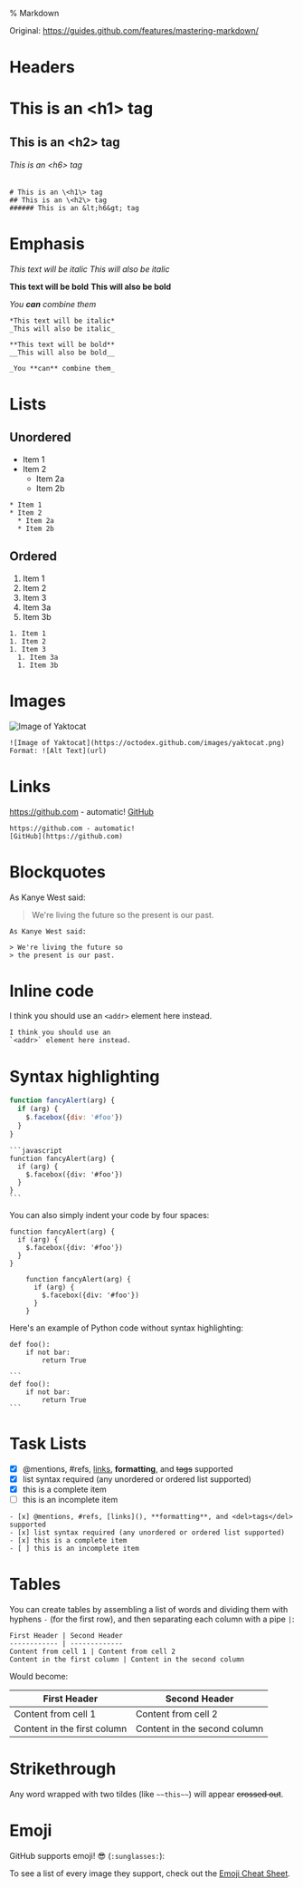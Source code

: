 % Markdown

Original: https://guides.github.com/features/mastering-markdown/

# Headers
# This is an \<h1\> tag
## This is an \<h2\> tag
###### This is an &lt;h6&gt; tag

```
# This is an \<h1\> tag
## This is an \<h2\> tag
###### This is an &lt;h6&gt; tag
```

# Emphasis
*This text will be italic*
_This will also be italic_

**This text will be bold**
__This will also be bold__

_You **can** combine them_

```
*This text will be italic*
_This will also be italic_

**This text will be bold**
__This will also be bold__

_You **can** combine them_
```

# Lists
## Unordered
* Item 1
* Item 2
  * Item 2a
  * Item 2b

```
* Item 1
* Item 2
  * Item 2a
  * Item 2b
```

## Ordered
1. Item 1
1. Item 2
1. Item 3
  1. Item 3a
  1. Item 3b

```
1. Item 1
1. Item 2
1. Item 3
  1. Item 3a
  1. Item 3b
```

# Images
![Image of Yaktocat](https://octodex.github.com/images/yaktocat.png)

```
![Image of Yaktocat](https://octodex.github.com/images/yaktocat.png)
Format: ![Alt Text](url)
```

# Links
https://github.com - automatic!
[GitHub](https://github.com)

```
https://github.com - automatic!
[GitHub](https://github.com)
```

# Blockquotes
As Kanye West said:

> We're living the future so
> the present is our past.

```
As Kanye West said:

> We're living the future so
> the present is our past.
```

# Inline code
I think you should use an
`<addr>` element here instead.

```
I think you should use an
`<addr>` element here instead.
```

# Syntax highlighting
```javascript
function fancyAlert(arg) {
  if (arg) {
    $.facebox({div: '#foo'})
  }
}
```

````
```javascript
function fancyAlert(arg) {
  if (arg) {
    $.facebox({div: '#foo'})
  }
}
```
````

You can also simply indent your code by four spaces:

    function fancyAlert(arg) {
      if (arg) {
        $.facebox({div: '#foo'})
      }
    }

```
    function fancyAlert(arg) {
      if (arg) {
        $.facebox({div: '#foo'})
      }
    }
```

Here's an example of Python code without syntax highlighting:
```
def foo():
    if not bar:
        return True
```

````
```
def foo():
    if not bar:
        return True
```
````

# Task Lists
- [x] @mentions, #refs, [links](), **formatting**, and <del>tags</del> supported
- [x] list syntax required (any unordered or ordered list supported)
- [x] this is a complete item
- [ ] this is an incomplete item

```
- [x] @mentions, #refs, [links](), **formatting**, and <del>tags</del> supported
- [x] list syntax required (any unordered or ordered list supported)
- [x] this is a complete item
- [ ] this is an incomplete item
```

# Tables
You can create tables by assembling a list of words and dividing them with hyphens `-` (for the first row), and then separating each column with a pipe `|`:

```
First Header | Second Header
------------ | -------------
Content from cell 1 | Content from cell 2
Content in the first column | Content in the second column
```

Would become:

First Header | Second Header
------------ | -------------
Content from cell 1 | Content from cell 2
Content in the first column | Content in the second column

# Strikethrough
Any word wrapped with two tildes (like `~~this~~`) will appear ~~crossed out~~.

# Emoji
GitHub supports emoji! :sunglasses: (`:sunglasses:`):

To see a list of every image they support, check out the [Emoji Cheat Sheet](https://github.com/ikatyang/emoji-cheat-sheet/blob/master/README.md).